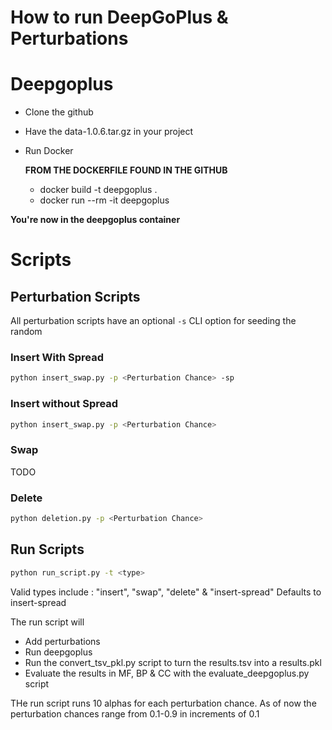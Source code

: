 # How to run DeepGoPlus & Perturbations 

# Deepgoplus
- Clone the github
- Have the data-1.0.6.tar.gz in your project
- Run Docker

  **FROM THE DOCKERFILE FOUND IN THE GITHUB**
  - docker build -t deepgoplus .
  - docker run --rm -it deepgoplus

**You're now in the deepgoplus container**

# Scripts

## Perturbation Scripts
All perturbation scripts have an optional ```-s``` CLI option for seeding the random
### Insert With Spread
```bash
python insert_swap.py -p <Perturbation Chance> -sp
```
### Insert without Spread
```bash
python insert_swap.py -p <Perturbation Chance>
```
### Swap
TODO
### Delete
```bash
python deletion.py -p <Perturbation Chance>
```

## Run Scripts

```bash
python run_script.py -t <type>
```
Valid types include : "insert", "swap", "delete" & "insert-spread"
Defaults to insert-spread

The run script will 
- Add perturbations
- Run deepgoplus
- Run the convert_tsv_pkl.py script to turn the results.tsv into a results.pkl
- Evaluate the results in MF, BP & CC with the evaluate_deepgoplus.py script

THe run script runs 10 alphas for each perturbation chance.
As of now the perturbation chances range from 0.1-0.9 in increments of 0.1
